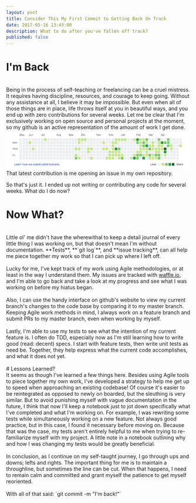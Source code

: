 ```yaml
---
layout: post
title: Consider This My First Commit to Getting Back On Track
date: 2017-05-16 13:43:00
description: What to do after you've fallen off track?
published: false
---
```


# I'm Back 
<br>
Being in the process of self-teaching or freelancing can be a cruel mistress. It requires having discipline, resources, and courage to keep going. Without any assistance at all, I believe it may be impossible. But even when all of those things are in place, life throws itself at you in beautiful ways, and you end up with zero contributions for several weeks. Let me be clear that I'm exclusively working on open source and personal projects at the moment, so my github is an active representation of the amount of work I get done.

<div class="img_row" style="height: 100%">
	<img class="col three" src="/img/contributions.png">
</div>
<div class="col three caption">
	That latest contribution is me opening an issue in my own repository. 
</div>

So that's just it. I ended up not writing or contributing any code for several weeks. What do I do now? 

# Now What?
<br>
Little ol' me didn't have the wherewithal to keep a detail journal of every little thing I was working on, but that doesn't mean I'm without documentation. **Tests**, **`git log`**, and **issue tracking**, can all help me piece together my work so that I can pick up where I left off.
<br><br>
Lucky for me, I've kept track of my work using Agile methodologies, or at least in the way I understand them. My issues are tracked with <a href="https://waffle.io" target="_blank">waffle.io</a>, and I'm able to go back and take a look at my progress and see what I was working on before my hiatus began.
<br><br>
Also, I can use the handy interface on github's website to view my current branch's changes to the code base by comparing it to my master branch. Keeping Agile work methods in mind, I always work on a feature branch and submit PRs to my master branch, even when working by myself.
<br><br>
Lastly, I'm able to use my tests to see what the intention of my current feature is. I often do TDD, especially now as I'm still learning how to write good (read: decent) specs. I start with feature tests, then write unit tests as need be. Together, they help express what the current code accomplishes, and what it does not yet.
<br><br>
# Lessons Learned?
<br>
It seems as though I've learned a few things here. Besides using Agile tools to piece together my own work, I've developed a strategy to help me get up to speed when approaching an existing codebase! Of course it's easier to be reintegrated as opposed to newly on boarded, but the sleuthing is very similar. But to avoid punishing myself with vague documentation in the future, I think that now I'll keep a notebook just to jot down specifically what I've completed and what I'm working on. For example, I was rewriting some tests while simultaneously working on a new feature. Not always good practice, but in this case, I found it necessary before moving on. Because that was the case, my tests aren't entirely helpful to me when trying to re-familiarize myself with my project. A little note in a notebook outlining why and how I was changing my tests would be greatly beneficial. 
<br><br>
In conclusion, as I continue on my self-taught journey, I go through ups and downs; lefts and rights. The important thing for me is to maintain a throughline, but sometimes the line can be cut. When that happens, I need to remain calm and committed and grant myself the patience to get myself reoriented.
<br><br>
With all of that said: `git commit -m "I'm back!"`